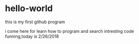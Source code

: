 # hello-world
this is my  first github  program


i come here for learn  how to program and search intresting code 
funning,today is 2/26/2018
